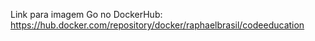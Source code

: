 Link para imagem Go no DockerHub:
https://hub.docker.com/repository/docker/raphaelbrasil/codeeducation
